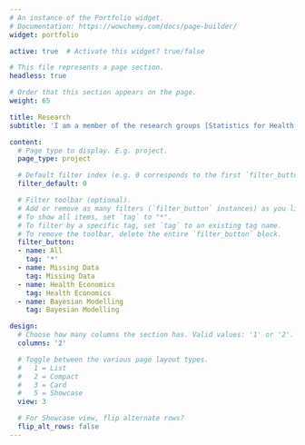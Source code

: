 ```yaml
---
# An instance of the Portfolio widget.
# Documentation: https://wowchemy.com/docs/page-builder/
widget: portfolio

active: true  # Activate this widget? true/false

# This file represents a page section.
headless: true

# Order that this section appears on the page.
weight: 65

title: Research
subtitle: 'I am a member of the research groups [Statistics for Health Economic Evaluation](https://www.ucl.ac.uk/statistics/research/statistics-health-economics) and [Health Economics Analysis and Research Methods Team](https://hearteam.blogspot.com/) at UCL, working on both  methodological and applied projects. My main areas of interests are **statistical modelling for missing data**, **statistical methods applied to health economic evaluations**, and **Bayesian modelling** in general.'

content:
  # Page type to display. E.g. project.
  page_type: project

  # Default filter index (e.g. 0 corresponds to the first `filter_button` instance below).
  filter_default: 0

  # Filter toolbar (optional).
  # Add or remove as many filters (`filter_button` instances) as you like.
  # To show all items, set `tag` to "*".
  # To filter by a specific tag, set `tag` to an existing tag name.
  # To remove the toolbar, delete the entire `filter_button` block.
  filter_button:
  - name: All
    tag: '*'
  - name: Missing Data
    tag: Missing Data
  - name: Health Economics
    tag: Health Economics
  - name: Bayesian Modelling 
    tag: Bayesian Modelling 

design:
  # Choose how many columns the section has. Valid values: '1' or '2'.
  columns: '2'

  # Toggle between the various page layout types.
  #   1 = List
  #   2 = Compact
  #   3 = Card
  #   5 = Showcase
  view: 3

  # For Showcase view, flip alternate rows?
  flip_alt_rows: false
---
```

